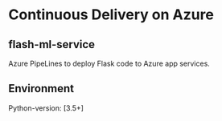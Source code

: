# Continuous Delivery on Azure

## flash-ml-service
Azure PipeLines to deploy Flask code to Azure app services.

## Environment
Python-version: [3.5+]
